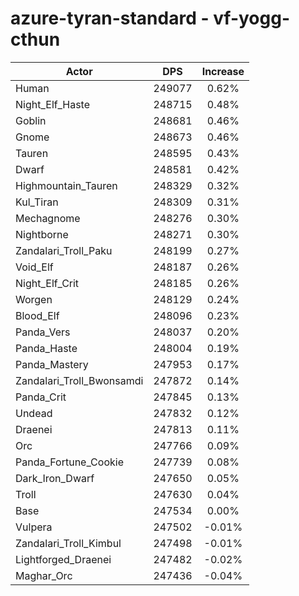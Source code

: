 # azure-tyran-standard - vf-yogg-cthun
| Actor | DPS | Increase |
|---|:---:|:---:|
|Human|249077|0.62%|
|Night_Elf_Haste|248715|0.48%|
|Goblin|248681|0.46%|
|Gnome|248673|0.46%|
|Tauren|248595|0.43%|
|Dwarf|248581|0.42%|
|Highmountain_Tauren|248329|0.32%|
|Kul_Tiran|248309|0.31%|
|Mechagnome|248276|0.30%|
|Nightborne|248271|0.30%|
|Zandalari_Troll_Paku|248199|0.27%|
|Void_Elf|248187|0.26%|
|Night_Elf_Crit|248185|0.26%|
|Worgen|248129|0.24%|
|Blood_Elf|248096|0.23%|
|Panda_Vers|248037|0.20%|
|Panda_Haste|248004|0.19%|
|Panda_Mastery|247953|0.17%|
|Zandalari_Troll_Bwonsamdi|247872|0.14%|
|Panda_Crit|247845|0.13%|
|Undead|247832|0.12%|
|Draenei|247813|0.11%|
|Orc|247766|0.09%|
|Panda_Fortune_Cookie|247739|0.08%|
|Dark_Iron_Dwarf|247650|0.05%|
|Troll|247630|0.04%|
|Base|247534|0.00%|
|Vulpera|247502|-0.01%|
|Zandalari_Troll_Kimbul|247498|-0.01%|
|Lightforged_Draenei|247482|-0.02%|
|Maghar_Orc|247436|-0.04%|
